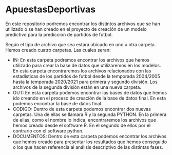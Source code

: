 # ApuestasDeportivas
En este repositorio podremos encontrar los distintos archivos que se han utilizado o se han creado en el proyecto de creación de un modelo predictivo para la predicción de partidos de futbol.

Según el tipo de archivo que sea estará ubicado en uno u otra carpeta. Hemos creado cuatro carpetas. Las cuales seran:

+ IN: En esta carpeta podremos encontrar los archivos que hemos utilizado para crear la base de datos que utilizaremos en los modelos. En esta carpeta encontraremos los archivos relacionados con las estadísticas de los partidos de futbol desde la temporada 2004/2005 hasta la temporada 2020/2021 para primera y segundo división. Los archivos de la segunda división están en una nueva carpeta.
+ OUT: En esta carpeta podemos encontrar las bases de datos que hemos ido creando en el proceso de creación de la base de datos final. En esta podemos encontrar la base de datos final.
+ CODIGO: Dentro de esta carpeta podemos encontrar dos nuevas carpetas. Una de ellas se llamara R y la segunda PYTHON. En la primera de ellas, como el nombre lo indica, encontraremos los archivos que hemos creado desde el software R. En el segundo de ellos por el contrario con el software python.
+ DOCUMENTOS: Dentro de esta carpeta podemos encontrar los archivos que hemos creado para presentar los resultados que hemos conseguido o los que hacen referencia al análisis descriptivo de las distintas fases.
